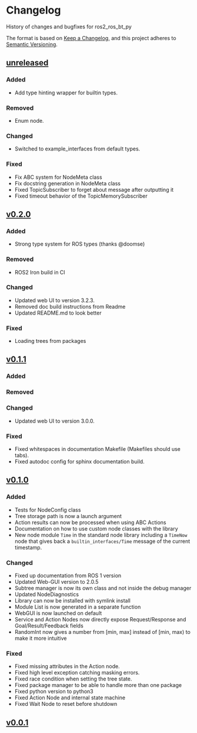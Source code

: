 # Changelog

History of changes and bugfixes for ros2_ros_bt_py

The format is based on [Keep a Changelog](https://keepachangelog.com/en/1.1.0/),
and this project adheres to [Semantic Versioning](https://semver.org/spec/v2.0.0.html).

## [unreleased]

### Added

* Add type hinting wrapper for builtin types.

### Removed

* Enum node.

### Changed

* Switched to example_interfaces from default types.

### Fixed

* Fix ABC system for NodeMeta class
* Fix docstring generation in NodeMeta class
* Fixed TopicSubscriber to forget about message after outputting it
* Fixed timeout behavior of the TopicMemorySubscriber

[unreleased]: https://github.com/fzi-forschungszentrum-informatik/ros2_ros_bt_py/compare/v0.2.0...main

## [v0.2.0]

### Added

* Strong type system for ROS types (thanks @doomse)

### Removed

* ROS2 Iron build in CI

### Changed

* Updated web UI to version 3.2.3.
* Removed doc build instructions from Readme
* Updated README.md to look better

### Fixed

* Loading trees from packages

[v0.2.0]: https://github.com/fzi-forschungszentrum-informatik/ros2_ros_bt_py/compare/v0.1.1...v0.2.0

## [v0.1.1]

### Added

### Removed

### Changed

* Updated web UI to version 3.0.0.

### Fixed

* Fixed whitespaces in documentation Makefile (Makefiles should use tabs).
* Fixed autodoc config for sphinx documentation build.

[v0.1.1]: https://github.com/fzi-forschungszentrum-informatik/ros2_ros_bt_py/compare/v0.1.0...v0.1.1

## [v0.1.0]

### Added

* Tests for NodeConfig class
* Tree storage path is now a launch argument
* Action results can now be processed when using ABC Actions
* Documentation on how to use custom node classes with the library
* New node module `Time` in the standard node library including a `TimeNow` node that gives back a
  `builtin_interfaces/Time` message of the current timestamp.

### Changed

* Fixed up documentation from ROS 1 version
* Updated Web-GUI version to 2.0.5
* Subtree manager is now its own class and not inside the debug manager
* Updated NodeDiagnostics
* Library can now be installed with symlink install
* Module List is now generated in a separate function
* WebGUI is now launched on default
* Service and Action Nodes now directly expose Request/Response and Goal/Result/Feedback fields
* RandomInt now gives a number from [min, max] instead of [min, max) to make it more intuitive

### Fixed

* Fixed missing attributes in the Action node.
* Fixed high level exception catching masking errors.
* Fixed race condition when setting the tree state.
* Fixed package manager to be able to handle more than one package
* Fixed python version to python3
* Fixed Action Node and internal state machine
* Fixed Wait Node to reset before shutdown

[v0.1.0]: https://github.com/fzi-forschungszentrum-informatik/ros2_ros_bt_py/compare/v0.0.1...v0.1.0

## [v0.0.1]

[v0.0.1]: https://github.com/fzi-forschungszentrum-informatik/ros2_ros_bt_py/releases/tag/v0.0.1

<!---
## [vx.x.x] - YYYY-MM-DD

### Added

- Put all Additions to the repository in here

### Changed

- Put all Changes in existing functionality here

### Deprecated

- Put all soon-to-be removed features here

### Removed

- Put all removed features here

### Fixed

- Put bugfixes here

[vx.x.x]: https://github.com/fzi-forschungszentrum-informatik/ros2_ros_bt_py/compare/OLDTAG...NEWTAG
-->
